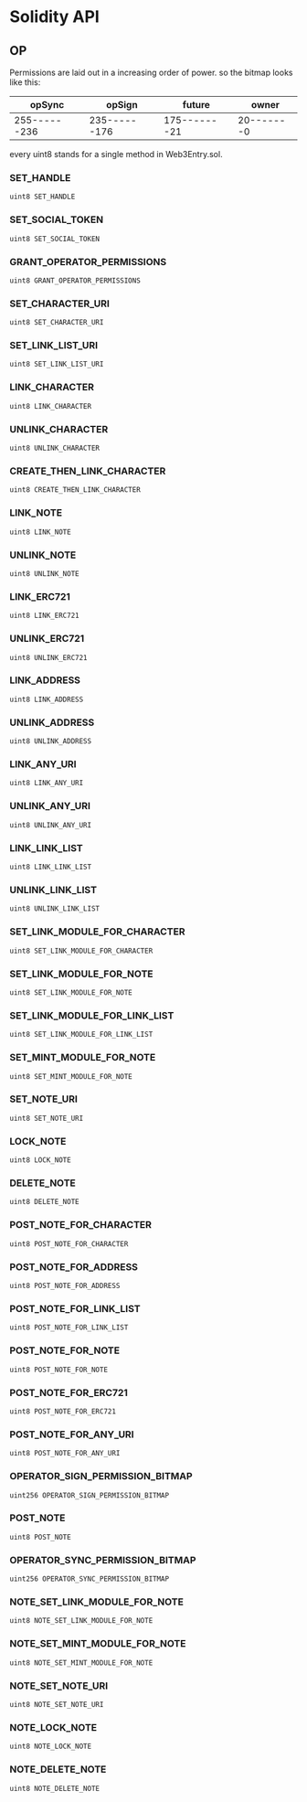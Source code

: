 # Solidity API

## OP

Permissions are laid out in a increasing order of power.
so the bitmap looks like this:

|   opSync   |   opSign   |   future   |  owner   |
|------------|------------|------------|----------|
|255------236|235------176|175-------21|20-------0|
every uint8 stands for a single method in Web3Entry.sol.

### SET_HANDLE

```solidity
uint8 SET_HANDLE
```

### SET_SOCIAL_TOKEN

```solidity
uint8 SET_SOCIAL_TOKEN
```

### GRANT_OPERATOR_PERMISSIONS

```solidity
uint8 GRANT_OPERATOR_PERMISSIONS
```

### SET_CHARACTER_URI

```solidity
uint8 SET_CHARACTER_URI
```

### SET_LINK_LIST_URI

```solidity
uint8 SET_LINK_LIST_URI
```

### LINK_CHARACTER

```solidity
uint8 LINK_CHARACTER
```

### UNLINK_CHARACTER

```solidity
uint8 UNLINK_CHARACTER
```

### CREATE_THEN_LINK_CHARACTER

```solidity
uint8 CREATE_THEN_LINK_CHARACTER
```

### LINK_NOTE

```solidity
uint8 LINK_NOTE
```

### UNLINK_NOTE

```solidity
uint8 UNLINK_NOTE
```

### LINK_ERC721

```solidity
uint8 LINK_ERC721
```

### UNLINK_ERC721

```solidity
uint8 UNLINK_ERC721
```

### LINK_ADDRESS

```solidity
uint8 LINK_ADDRESS
```

### UNLINK_ADDRESS

```solidity
uint8 UNLINK_ADDRESS
```

### LINK_ANY_URI

```solidity
uint8 LINK_ANY_URI
```

### UNLINK_ANY_URI

```solidity
uint8 UNLINK_ANY_URI
```

### LINK_LINK_LIST

```solidity
uint8 LINK_LINK_LIST
```

### UNLINK_LINK_LIST

```solidity
uint8 UNLINK_LINK_LIST
```

### SET_LINK_MODULE_FOR_CHARACTER

```solidity
uint8 SET_LINK_MODULE_FOR_CHARACTER
```

### SET_LINK_MODULE_FOR_NOTE

```solidity
uint8 SET_LINK_MODULE_FOR_NOTE
```

### SET_LINK_MODULE_FOR_LINK_LIST

```solidity
uint8 SET_LINK_MODULE_FOR_LINK_LIST
```

### SET_MINT_MODULE_FOR_NOTE

```solidity
uint8 SET_MINT_MODULE_FOR_NOTE
```

### SET_NOTE_URI

```solidity
uint8 SET_NOTE_URI
```

### LOCK_NOTE

```solidity
uint8 LOCK_NOTE
```

### DELETE_NOTE

```solidity
uint8 DELETE_NOTE
```

### POST_NOTE_FOR_CHARACTER

```solidity
uint8 POST_NOTE_FOR_CHARACTER
```

### POST_NOTE_FOR_ADDRESS

```solidity
uint8 POST_NOTE_FOR_ADDRESS
```

### POST_NOTE_FOR_LINK_LIST

```solidity
uint8 POST_NOTE_FOR_LINK_LIST
```

### POST_NOTE_FOR_NOTE

```solidity
uint8 POST_NOTE_FOR_NOTE
```

### POST_NOTE_FOR_ERC721

```solidity
uint8 POST_NOTE_FOR_ERC721
```

### POST_NOTE_FOR_ANY_URI

```solidity
uint8 POST_NOTE_FOR_ANY_URI
```

### OPERATOR_SIGN_PERMISSION_BITMAP

```solidity
uint256 OPERATOR_SIGN_PERMISSION_BITMAP
```

### POST_NOTE

```solidity
uint8 POST_NOTE
```

### OPERATOR_SYNC_PERMISSION_BITMAP

```solidity
uint256 OPERATOR_SYNC_PERMISSION_BITMAP
```

### NOTE_SET_LINK_MODULE_FOR_NOTE

```solidity
uint8 NOTE_SET_LINK_MODULE_FOR_NOTE
```

### NOTE_SET_MINT_MODULE_FOR_NOTE

```solidity
uint8 NOTE_SET_MINT_MODULE_FOR_NOTE
```

### NOTE_SET_NOTE_URI

```solidity
uint8 NOTE_SET_NOTE_URI
```

### NOTE_LOCK_NOTE

```solidity
uint8 NOTE_LOCK_NOTE
```

### NOTE_DELETE_NOTE

```solidity
uint8 NOTE_DELETE_NOTE
```

